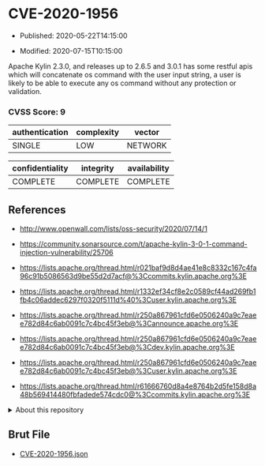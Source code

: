 # CVE-2020-1956

- Published: 2020-05-22T14:15:00

- Modified: 2020-07-15T10:15:00

Apache Kylin 2.3.0, and releases up to 2.6.5 and 3.0.1 has some restful apis which will concatenate os command with the user input string, a user is likely to be able to execute any os command without any protection or validation.

### CVSS Score: **9**

| authentication | complexity | vector |
| --- | --- | --- |
| SINGLE | LOW | NETWORK |

| confidentiality | integrity | availability |
| --- | --- | --- |
| COMPLETE | COMPLETE | COMPLETE |

## References

* http://www.openwall.com/lists/oss-security/2020/07/14/1

* https://community.sonarsource.com/t/apache-kylin-3-0-1-command-injection-vulnerability/25706

* https://lists.apache.org/thread.html/r021baf9d8d4ae41e8c8332c167c4fa96c91b5086563d9be55d2d7acf@%3Ccommits.kylin.apache.org%3E

* https://lists.apache.org/thread.html/r1332ef34cf8e2c0589cf44ad269fb1fb4c06addec6297f0320f5111d%40%3Cuser.kylin.apache.org%3E

* https://lists.apache.org/thread.html/r250a867961cfd6e0506240a9c7eaee782d84c6ab0091c7c4bc45f3eb@%3Cannounce.apache.org%3E

* https://lists.apache.org/thread.html/r250a867961cfd6e0506240a9c7eaee782d84c6ab0091c7c4bc45f3eb@%3Cdev.kylin.apache.org%3E

* https://lists.apache.org/thread.html/r250a867961cfd6e0506240a9c7eaee782d84c6ab0091c7c4bc45f3eb@%3Cuser.kylin.apache.org%3E

* https://lists.apache.org/thread.html/r61666760d8a4e8764b2d5fe158d8a48b569414480fbfadede574cdc0@%3Ccommits.kylin.apache.org%3E

<details>
<summary>About this repository</summary> 

  This repository is part of the project [Live Hack CVE](https://github.com/Live-Hack-CVE). Main website can be found [www.live-hack.org](https://www.live-hack.org) 
  
  Made by [Sn0wAlice](https://github.com/Sn0wAlice) for the people that care about security and need to have a feed of the latest CVEs. Hope you enjoy it, don't forget to star the repo and follow me on [Twitter](https://twitter.com/Sn0wAlice) and [Github](https://github.com/Sn0wAlice). And that is my [personnal website](https://www.alice-snow.me/)

  - [Home Page](https://github.com/Live-Hack-CVE)
  - [Framework](https://github.com/Live-Hack-CVE/cve-framework)
  - [CVE database](https://github.com/Live-Hack-CVE/full_database)
  - [Changelog](https://github.com/Live-Hack-CVE/Changelog)
</details>

## Brut File

* [CVE-2020-1956.json](https://raw.githubusercontent.com/Live-Hack-CVE/full_database/main/cves/2020/CVE-2020-1956.json)


